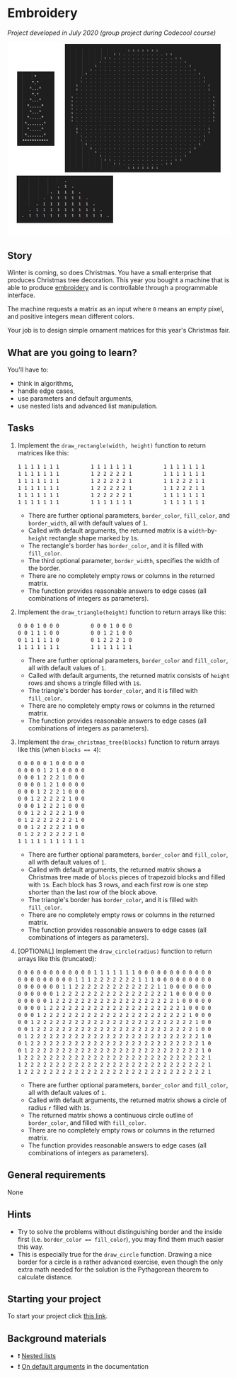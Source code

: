 # Embroidery

_Project developed in July 2020 (group project during Codecool course)_

![shapes](https://github.com/rivienne8/embroidery-python/raw/main/shapes.png)

## Story

Winter is coming, so does Christmas. You have a small enterprise
that produces Christmas tree decoration. This year you bought
a machine that is able to produce [embroidery](https://www.embroiderypanda.com/image/cache/data/A-A9933/Ornate-Christmas-Tree-Filled-Machine-Embroidery-Design-Digitized-Pattern-700x700.jpg)
and is controllable through a programmable interface.

The machine requests a matrix as an input where `0`
means an empty pixel, and positive integers mean different
colors.

Your job is to design simple ornament matrices for
this year's Christmas fair.

## What are you going to learn?

You'll have to:

- think in algorithms,
- handle edge cases,
- use parameters and default arguments,
- use nested lists and advanced list manipulation.

## Tasks

1. Implement the `draw_rectangle(width, height)` function to return matrices like this:
    ```
    1 1 1 1 1 1 1          1 1 1 1 1 1 1          1 1 1 1 1 1 1
    1 1 1 1 1 1 1          1 2 2 2 2 2 1          1 1 1 1 1 1 1
    1 1 1 1 1 1 1          1 2 2 2 2 2 1          1 1 2 2 2 1 1
    1 1 1 1 1 1 1          1 2 2 2 2 2 1          1 1 2 2 2 1 1
    1 1 1 1 1 1 1          1 2 2 2 2 2 1          1 1 1 1 1 1 1
    1 1 1 1 1 1 1          1 1 1 1 1 1 1          1 1 1 1 1 1 1
    ```
    - There are further optional parameters, `border_color`, `fill_color`, and `border_width`, all with default values of `1`.
    - Called with default arguments, the returned matrix is a `width`-by-`height` rectangle shape marked by `1`s.
    - The rectangle's border has `border_color`, and it is filled with `fill_color`.
    - The third optional parameter, `border_width`, specifies the width of the border.
    - There are no completely empty rows or columns in the returned matrix.
    - The function provides reasonable answers to edge cases (all combinations of integers as parameters).

2. Implement the `draw_triangle(height)` function to return arrays like this:
    ```
    0 0 0 1 0 0 0          0 0 0 1 0 0 0
    0 0 1 1 1 0 0          0 0 1 2 1 0 0
    0 1 1 1 1 1 0          0 1 2 2 2 1 0
    1 1 1 1 1 1 1          1 1 1 1 1 1 1
    ```
    - There are further optional parameters, `border_color` and `fill_color`, all with default values of `1`.
    - Called with default arguments, the returned matrix consists of `height` rows and shows a tringle filled with `1`s.
    - The triangle's border has `border_color`, and it is filled with `fill_color`.
    - There are no completely empty rows or columns in the returned matrix.
    - The function provides reasonable answers to edge cases (all combinations of integers as parameters).

3. Implement the `draw_christmas_tree(blocks)` function to return arrays like this (when `blocks == 4`):
    ```
    0 0 0 0 0 1 0 0 0 0 0
    0 0 0 0 1 2 1 0 0 0 0
    0 0 0 1 2 2 2 1 0 0 0
    0 0 0 0 1 2 1 0 0 0 0
    0 0 0 1 2 2 2 1 0 0 0
    0 0 1 2 2 2 2 2 1 0 0
    0 0 0 1 2 2 2 1 0 0 0
    0 0 1 2 2 2 2 2 1 0 0
    0 1 2 2 2 2 2 2 2 1 0
    0 0 1 2 2 2 2 2 1 0 0
    0 1 2 2 2 2 2 2 2 1 0
    1 1 1 1 1 1 1 1 1 1 1
    ```
    - There are further optional parameters, `border_color` and `fill_color`, all with default values of `1`.
    - Called with default arguments, the returned matrix shows a Christmas tree made of `blocks` pieces of trapezoid blocks and filled with `1`s. Each block has 3 rows, and each first row is one step shorter than the last row of the block above.
    - The triangle's border has `border_color`, and it is filled with `fill_color`.
    - There are no completely empty rows or columns in the returned matrix.
    - The function provides reasonable answers to edge cases (all combinations of integers as parameters).

4. [OPTIONAL] Implement the `draw_circle(radius)` function to return arrays like this (truncated):
    ```
    0 0 0 0 0 0 0 0 0 0 0 0 1 1 1 1 1 1 1 0 0 0 0 0 0 0 0 0 0 0 0
    0 0 0 0 0 0 0 0 0 1 1 1 2 2 2 2 2 2 2 1 1 1 0 0 0 0 0 0 0 0 0
    0 0 0 0 0 0 0 1 1 2 2 2 2 2 2 2 2 2 2 2 2 2 1 1 0 0 0 0 0 0 0
    0 0 0 0 0 0 1 2 2 2 2 2 2 2 2 2 2 2 2 2 2 2 2 2 1 0 0 0 0 0 0
    0 0 0 0 0 1 2 2 2 2 2 2 2 2 2 2 2 2 2 2 2 2 2 2 2 1 0 0 0 0 0
    0 0 0 0 1 2 2 2 2 2 2 2 2 2 2 2 2 2 2 2 2 2 2 2 2 2 1 0 0 0 0
    0 0 0 1 2 2 2 2 2 2 2 2 2 2 2 2 2 2 2 2 2 2 2 2 2 2 2 1 0 0 0
    0 0 1 2 2 2 2 2 2 2 2 2 2 2 2 2 2 2 2 2 2 2 2 2 2 2 2 2 1 0 0
    0 0 1 2 2 2 2 2 2 2 2 2 2 2 2 2 2 2 2 2 2 2 2 2 2 2 2 2 1 0 0
    0 1 2 2 2 2 2 2 2 2 2 2 2 2 2 2 2 2 2 2 2 2 2 2 2 2 2 2 2 1 0
    0 1 2 2 2 2 2 2 2 2 2 2 2 2 2 2 2 2 2 2 2 2 2 2 2 2 2 2 2 1 0
    0 1 2 2 2 2 2 2 2 2 2 2 2 2 2 2 2 2 2 2 2 2 2 2 2 2 2 2 2 1 0
    1 2 2 2 2 2 2 2 2 2 2 2 2 2 2 2 2 2 2 2 2 2 2 2 2 2 2 2 2 2 1
    1 2 2 2 2 2 2 2 2 2 2 2 2 2 2 2 2 2 2 2 2 2 2 2 2 2 2 2 2 2 1
    1 2 2 2 2 2 2 2 2 2 2 2 2 2 2 2 2 2 2 2 2 2 2 2 2 2 2 2 2 2 1
    ```
    - There are further optional parameters, `border_color` and `fill_color`, all with default values of `1`.
    - Called with default arguments, the returned matrix shows a circle of radius `r` filled with `1`s.
    - The returned matrix shows a continuous circle outline of `border_color`, and filled with `fill_color`.
    - There are no completely empty rows or columns in the returned matrix.
    - The function provides reasonable answers to edge cases (all combinations of integers as parameters).

## General requirements

None

## Hints

- Try to solve the problems without distinguishing border and the inside first
  (i.e. `border_color == fill_color`), you may find them much easier this way.
- This is especially true for the `draw_circle` function.
  Drawing a nice border for a circle is a rather advanced exercise,
  even though the only extra math needed for the solution
  is the Pythagorean theorem to calculate distance.

## Starting your project

To start your project click [this link](https://journey.code.cool/v2/project/solo/blueprint/embroidery/python).

## Background materials

- :exclamation: [Nested lists](https://learn.code.cool/full-stack/#/../pages/notebooks/nested-lists.html)
- :exclamation: [On default arguments](https://docs.python.org/3/tutorial/controlflow.html#more-on-defining-functions) in the documentation
